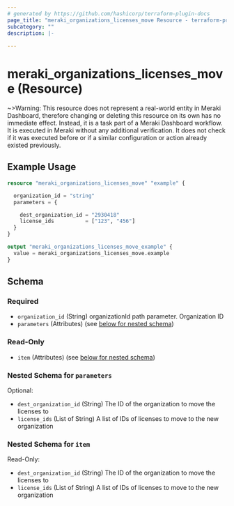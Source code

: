 ```yaml
---
# generated by https://github.com/hashicorp/terraform-plugin-docs
page_title: "meraki_organizations_licenses_move Resource - terraform-provider-meraki"
subcategory: ""
description: |-
  
---
```


# meraki_organizations_licenses_move (Resource)



~>Warning: This resource does not represent a real-world entity in Meraki Dashboard, therefore changing or deleting this resource on its own has no immediate effect. Instead, it is a task part of a Meraki Dashboard workflow. It is executed in Meraki without any additional verification. It does not check if it was executed before or if a similar configuration or action 
already existed previously.

## Example Usage

```terraform
resource "meraki_organizations_licenses_move" "example" {

  organization_id = "string"
  parameters = {

    dest_organization_id = "2930418"
    license_ids          = ["123", "456"]
  }
}

output "meraki_organizations_licenses_move_example" {
  value = meraki_organizations_licenses_move.example
}
```

<!-- schema generated by tfplugindocs -->
## Schema

### Required

- `organization_id` (String) organizationId path parameter. Organization ID
- `parameters` (Attributes) (see [below for nested schema](#nestedatt--parameters))

### Read-Only

- `item` (Attributes) (see [below for nested schema](#nestedatt--item))

<a id="nestedatt--parameters"></a>
### Nested Schema for `parameters`

Optional:

- `dest_organization_id` (String) The ID of the organization to move the licenses to
- `license_ids` (List of String) A list of IDs of licenses to move to the new organization


<a id="nestedatt--item"></a>
### Nested Schema for `item`

Read-Only:

- `dest_organization_id` (String) The ID of the organization to move the licenses to
- `license_ids` (List of String) A list of IDs of licenses to move to the new organization
